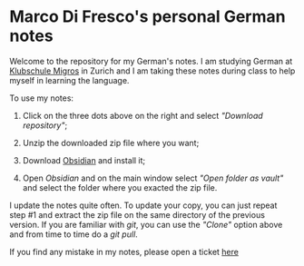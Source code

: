 # Marco Di Fresco's personal German notes
Welcome to the repository for my German's notes. I am studying German at 
[Klubschule Migros](https://www.klubschule.ch/) in Zurich and I am taking these notes during class to help myself in learning the language.

To use my notes:

1. Click on the three dots above on the right and select *"Download repository"*;

2. Unzip the downloaded zip file where you want;

3. Download [Obsidian](https://obsidian.md/) and install it;

4. Open *Obsidian* and on the main window select *"Open folder as vault"* and select the folder where you exacted the zip file.

I update the notes quite often. To update your copy, you can just repeat step #1 and extract the zip file on the same directory of the previous version. If you are familiar with *git*, you can use the *"Clone"* option above and from time to time do a *git pull*.

If you find any mistake in my notes, please open a ticket [here](https://github.com/marcodifresco/german-notes/issues)
